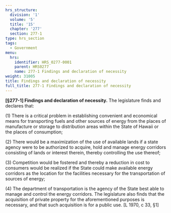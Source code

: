 ```yaml
---
hrs_structure:
  division: '1'
  volume: '5'
  title: '15'
  chapter: '277'
  section: 277-1
type: hrs_section
tags:
  - Government
menu:
  hrs:
    identifier: HRS_0277-0001
    parent: HRS0277
    name: 277-1 Findings and declaration of necessity
weight: 31005
title: Findings and declaration of necessity
full_title: 277-1 Findings and declaration of necessity
---
```

**[§277-1] Findings and declaration of necessity.** The legislature finds and declares that:

(1) There is a critical problem in establishing convenient and economical means for transporting fuels and other sources of energy from the places of manufacture or storage to distribution areas within the State of Hawaii or the places of consumption;

(2) There would be a maximization of the use of available lands if a state agency were to be authorized to acquire, hold and manage energy corridors consisting of lands or interest therein, thereby controlling the use thereof;

(3) Competition would be fostered and thereby a reduction in cost to consumers would be realized if the State could make available energy corridors as the location for the facilities necessary for the transportation of sources of energy;

(4) The department of transportation is the agency of the State best able to manage and control the energy corridors. The legislature also finds that the acquisition of private property for the aforementioned purposes is necessary, and that such acquisition is for a public use. [L 1970, c 33, §1]